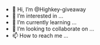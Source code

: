 - 👋 Hi, I’m @Highkey-giveaway 
- 👀 I’m interested in ...
- 🌱 I’m currently learning ...
- 💞️ I’m looking to collaborate on ...
- 📫 How to reach me ...

<!---
Highkey-giveaway/Highkey-giveaway is a✨ special ✨ repository because its `among the lucky winners who won the HIGHKEY 𝐁𝐈𝐆𝐆𝐄𝐒𝐓 $10,000 𝐎𝐅 𝐓𝐇𝐄 𝐘𝐄𝐀𝐑! 🎉🎊🍾🍾..md` (this file) appears on your GitHub profile.
You can click the Preview link to take a look at 
--->
